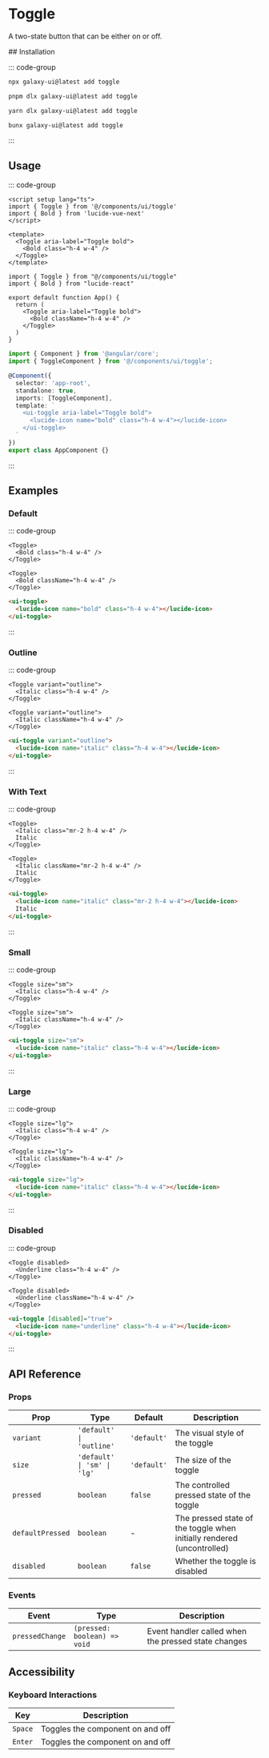 # Toggle

A two-state button that can be either on or off.


<ComponentPreview name="ToggleDemo">
  <template #preview>
    <DemoContainer>
      <ToggleDemo />
    </DemoContainer>
  </template>
  <template #code>

::: code-group
```vue [Vue]
<template><div>Demo</div></template>
```

```tsx [React]
export default function App() { return <div>Demo</div> }
```

```typescript [Angular]
@Component({ template: `<div>Demo</div>` })
export class DemoComponent {}
```
:::

  </template>
</ComponentPreview>
## Installation

::: code-group

```bash [npm]
npx galaxy-ui@latest add toggle
```

```bash [pnpm]
pnpm dlx galaxy-ui@latest add toggle
```

```bash [yarn]
yarn dlx galaxy-ui@latest add toggle
```

```bash [bun]
bunx galaxy-ui@latest add toggle
```

:::

## Usage

::: code-group

```vue [Vue]
<script setup lang="ts">
import { Toggle } from '@/components/ui/toggle'
import { Bold } from 'lucide-vue-next'
</script>

<template>
  <Toggle aria-label="Toggle bold">
    <Bold class="h-4 w-4" />
  </Toggle>
</template>
```

```tsx [React]
import { Toggle } from "@/components/ui/toggle"
import { Bold } from "lucide-react"

export default function App() {
  return (
    <Toggle aria-label="Toggle bold">
      <Bold className="h-4 w-4" />
    </Toggle>
  )
}
```

```typescript [Angular]
import { Component } from '@angular/core';
import { ToggleComponent } from '@/components/ui/toggle';

@Component({
  selector: 'app-root',
  standalone: true,
  imports: [ToggleComponent],
  template: `
    <ui-toggle aria-label="Toggle bold">
      <lucide-icon name="bold" class="h-4 w-4"></lucide-icon>
    </ui-toggle>
  `
})
export class AppComponent {}
```

:::

## Examples

### Default

::: code-group

```vue [Vue]
<Toggle>
  <Bold class="h-4 w-4" />
</Toggle>
```

```tsx [React]
<Toggle>
  <Bold className="h-4 w-4" />
</Toggle>
```

```html [Angular]
<ui-toggle>
  <lucide-icon name="bold" class="h-4 w-4"></lucide-icon>
</ui-toggle>
```

:::

### Outline

::: code-group

```vue [Vue]
<Toggle variant="outline">
  <Italic class="h-4 w-4" />
</Toggle>
```

```tsx [React]
<Toggle variant="outline">
  <Italic className="h-4 w-4" />
</Toggle>
```

```html [Angular]
<ui-toggle variant="outline">
  <lucide-icon name="italic" class="h-4 w-4"></lucide-icon>
</ui-toggle>
```

:::

### With Text

::: code-group

```vue [Vue]
<Toggle>
  <Italic class="mr-2 h-4 w-4" />
  Italic
</Toggle>
```

```tsx [React]
<Toggle>
  <Italic className="mr-2 h-4 w-4" />
  Italic
</Toggle>
```

```html [Angular]
<ui-toggle>
  <lucide-icon name="italic" class="mr-2 h-4 w-4"></lucide-icon>
  Italic
</ui-toggle>
```

:::

### Small

::: code-group

```vue [Vue]
<Toggle size="sm">
  <Italic class="h-4 w-4" />
</Toggle>
```

```tsx [React]
<Toggle size="sm">
  <Italic className="h-4 w-4" />
</Toggle>
```

```html [Angular]
<ui-toggle size="sm">
  <lucide-icon name="italic" class="h-4 w-4"></lucide-icon>
</ui-toggle>
```

:::

### Large

::: code-group

```vue [Vue]
<Toggle size="lg">
  <Italic class="h-4 w-4" />
</Toggle>
```

```tsx [React]
<Toggle size="lg">
  <Italic className="h-4 w-4" />
</Toggle>
```

```html [Angular]
<ui-toggle size="lg">
  <lucide-icon name="italic" class="h-4 w-4"></lucide-icon>
</ui-toggle>
```

:::

### Disabled

::: code-group

```vue [Vue]
<Toggle disabled>
  <Underline class="h-4 w-4" />
</Toggle>
```

```tsx [React]
<Toggle disabled>
  <Underline className="h-4 w-4" />
</Toggle>
```

```html [Angular]
<ui-toggle [disabled]="true">
  <lucide-icon name="underline" class="h-4 w-4"></lucide-icon>
</ui-toggle>
```

:::

## API Reference

### Props

| Prop | Type | Default | Description |
|------|------|---------|-------------|
| `variant` | `'default' \| 'outline'` | `'default'` | The visual style of the toggle |
| `size` | `'default' \| 'sm' \| 'lg'` | `'default'` | The size of the toggle |
| `pressed` | `boolean` | `false` | The controlled pressed state of the toggle |
| `defaultPressed` | `boolean` | - | The pressed state of the toggle when initially rendered (uncontrolled) |
| `disabled` | `boolean` | `false` | Whether the toggle is disabled |

### Events

| Event | Type | Description |
|-------|------|-------------|
| `pressedChange` | `(pressed: boolean) => void` | Event handler called when the pressed state changes |

## Accessibility

### Keyboard Interactions

| Key | Description |
|-----|-------------|
| `Space` | Toggles the component on and off |
| `Enter` | Toggles the component on and off |

